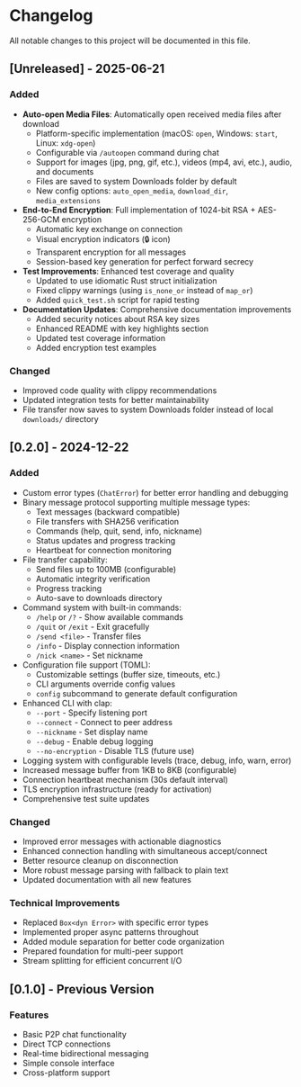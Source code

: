 # Changelog

All notable changes to this project will be documented in this file.

## [Unreleased] - 2025-06-21

### Added
- **Auto-open Media Files**: Automatically open received media files after download
  - Platform-specific implementation (macOS: `open`, Windows: `start`, Linux: `xdg-open`)
  - Configurable via `/autoopen` command during chat
  - Support for images (jpg, png, gif, etc.), videos (mp4, avi, etc.), audio, and documents
  - Files are saved to system Downloads folder by default
  - New config options: `auto_open_media`, `download_dir`, `media_extensions`
- **End-to-End Encryption**: Full implementation of 1024-bit RSA + AES-256-GCM encryption
  - Automatic key exchange on connection
  - Visual encryption indicators (🔒 icon)
  - Transparent encryption for all messages
  - Session-based key generation for perfect forward secrecy
- **Test Improvements**: Enhanced test coverage and quality
  - Updated to use idiomatic Rust struct initialization
  - Fixed clippy warnings (using `is_none_or` instead of `map_or`)
  - Added `quick_test.sh` script for rapid testing
- **Documentation Updates**: Comprehensive documentation improvements
  - Added security notices about RSA key sizes
  - Enhanced README with key highlights section
  - Updated test coverage information
  - Added encryption test examples

### Changed
- Improved code quality with clippy recommendations
- Updated integration tests for better maintainability
- File transfer now saves to system Downloads folder instead of local `downloads/` directory

## [0.2.0] - 2024-12-22

### Added
- Custom error types (`ChatError`) for better error handling and debugging
- Binary message protocol supporting multiple message types:
  - Text messages (backward compatible)
  - File transfers with SHA256 verification
  - Commands (help, quit, send, info, nickname)
  - Status updates and progress tracking
  - Heartbeat for connection monitoring
- File transfer capability:
  - Send files up to 100MB (configurable)
  - Automatic integrity verification
  - Progress tracking
  - Auto-save to downloads directory
- Command system with built-in commands:
  - `/help` or `/?` - Show available commands
  - `/quit` or `/exit` - Exit gracefully
  - `/send <file>` - Transfer files
  - `/info` - Display connection information
  - `/nick <name>` - Set nickname
- Configuration file support (TOML):
  - Customizable settings (buffer size, timeouts, etc.)
  - CLI arguments override config values
  - `config` subcommand to generate default configuration
- Enhanced CLI with clap:
  - `--port` - Specify listening port
  - `--connect` - Connect to peer address
  - `--nickname` - Set display name
  - `--debug` - Enable debug logging
  - `--no-encryption` - Disable TLS (future use)
- Logging system with configurable levels (trace, debug, info, warn, error)
- Increased message buffer from 1KB to 8KB (configurable)
- Connection heartbeat mechanism (30s default interval)
- TLS encryption infrastructure (ready for activation)
- Comprehensive test suite updates

### Changed
- Improved error messages with actionable diagnostics
- Enhanced connection handling with simultaneous accept/connect
- Better resource cleanup on disconnection
- More robust message parsing with fallback to plain text
- Updated documentation with all new features

### Technical Improvements
- Replaced `Box<dyn Error>` with specific error types
- Implemented proper async patterns throughout
- Added module separation for better code organization
- Prepared foundation for multi-peer support
- Stream splitting for efficient concurrent I/O

## [0.1.0] - Previous Version

### Features
- Basic P2P chat functionality
- Direct TCP connections
- Real-time bidirectional messaging
- Simple console interface
- Cross-platform support